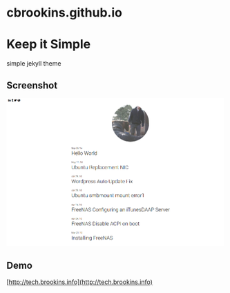 cbrookins.github.io
=======
Keep it Simple
==============

simple jekyll theme  


Screenshot
-----------------
![screenshot][screenshot]


Demo
---------
[http://tech.brookins.info](http://tech.brookins.info)


[screenshot]:https://raw.githubusercontent.com/cbrookins/KeepItSimple/master/screenshot.jpg "screenshot"
